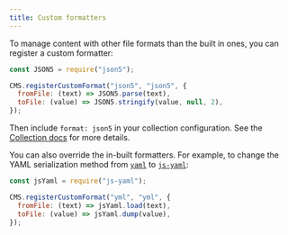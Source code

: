 ```yaml
---
title: Custom formatters
---
```


To manage content with other file formats than the built in ones, you can register a custom formatter:

```js
const JSON5 = require("json5");

CMS.registerCustomFormat("json5", "json5", {
  fromFile: (text) => JSON5.parse(text),
  toFile: (value) => JSON5.stringify(value, null, 2),
});
```

Then include `format: json5` in your collection configuration. See the [Collection docs](https://www.decapcms.org/docs/configuration-options/#collections) for more details.

You can also override the in-built formatters. For example, to change the YAML serialization method from [`yaml`](https://npmjs.com/package/yaml) to [`js-yaml`](https://npmjs.com/package/js-yaml):

```js
const jsYaml = require("js-yaml");

CMS.registerCustomFormat("yml", "yml", {
  fromFile: (text) => jsYaml.load(text),
  toFile: (value) => jsYaml.dump(value),
});
```
